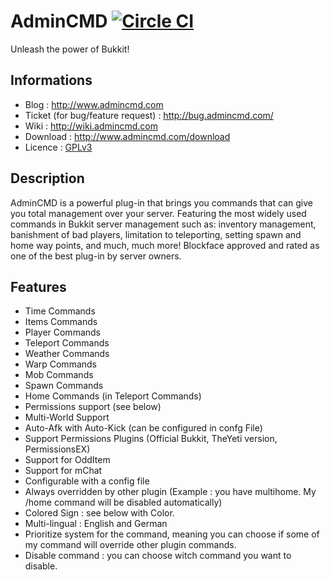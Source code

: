 AdminCMD [![Circle CI](https://circleci.com/gh/Belphemur/AdminCmd.png?build-passed=4823778a8e73cf1a8812946b3e0ee570a92c03c2)](https://circleci.com/gh/Belphemur/AdminCmd)
================================
Unleash the power of Bukkit!

Informations
------------
* Blog : http://www.admincmd.com
* Ticket (for bug/feature request) : http://bug.admincmd.com/
* Wiki : http://wiki.admincmd.com
* Download :  http://www.admincmd.com/download
* Licence : [GPLv3](https://www.gnu.org/licenses/gpl.html)

Description
------------
AdminCMD is a powerful plug-in that brings you commands that can give you total management over your server. 
Featuring the most widely used commands in Bukkit server management such as: inventory management, 
banishment of bad players, limitation to teleporting, setting spawn and home way points, and much, much more! 
Blockface approved and rated as one of the best plug-in by server owners.

Features
--------
* Time Commands
* Items Commands
* Player Commands
* Teleport Commands
* Weather Commands
* Warp Commands
* Mob Commands
* Spawn Commands
* Home Commands (in Teleport Commands)
* Permissions support (see below)
* Multi-World Support
* Auto-Afk with Auto-Kick (can be configured in confg File)
* Support Permissions Plugins (Official Bukkit, TheYeti version, PermissionsEX)
* Support for OddItem
* Support for mChat
* Configurable with a config file
* Always overridden by other plugin (Example : you have multihome. My /home command will be disabled automatically)
* Colored Sign : see below with Color.
* Multi-lingual : English and German
* Prioritize system for the command, meaning you can choose if some of my command will override other plugin commands.
* Disable command : you can choose witch command you want to disable.
